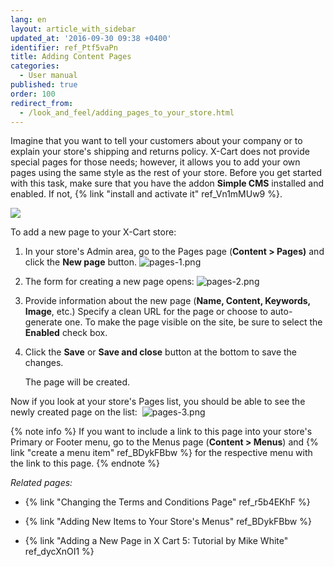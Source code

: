 ```yaml
---
lang: en
layout: article_with_sidebar
updated_at: '2016-09-30 09:38 +0400'
identifier: ref_Ptf5vaPn
title: Adding Content Pages
categories:
  - User manual
published: true
order: 100
redirect_from:
  - /look_and_feel/adding_pages_to_your_store.html
---
```

Imagine that you want to tell your customers about your company or to explain your store's shipping and returns policy. X-Cart does not provide special pages for those needs; however, it allows you to add your own pages using the same style as the rest of your store. Before you get started with this task, make sure that you have the addon **Simple CMS** installed and enabled. If not, {% link "install and activate it" ref_Vn1mMUw9 %}.

![]({{site.baseurl}}/attachments/6389804/7602616.png)

To add a new page to your X-Cart store:

1.  In your store's Admin area, go to the Pages page (**Content > Pages)** and click the **New page** button.
    ![pages-1.png]({{site.baseurl}}/attachments/ref_Ptf5vaPn/pages-1.png)

2.  The form for creating a new page opens:
    ![pages-2.png]({{site.baseurl}}/attachments/ref_Ptf5vaPn/pages-2.png)

3.  Provide information about the new page (**Name, Content, Keywords, Image**, etc.)
    Specify a clean URL for the page or choose to auto-generate one. To make the page visible on the site, be sure to select the **Enabled** check box.

4.  Click the **Save** or **Save and close** button at the bottom to save the changes.

    The page will be created.
    
Now if you look at your store's Pages list, you should be able to see the newly created page on the list: 
    ![pages-3.png]({{site.baseurl}}/attachments/ref_Ptf5vaPn/pages-3.png)

{% note info %}
If you want to include a link to this page into your store's Primary or Footer menu, go to the Menus page (**Content > Menus**) and {% link "create a menu item" ref_BDykFBbw %} for the respective menu with the link to this page.
{% endnote %}

_Related pages:_

*   {% link "Changing the Terms and Conditions Page" ref_r5b4EKhF %}
*   {% link "Adding New Items to Your Store's Menus" ref_BDykFBbw %}

*   {% link "Adding a New Page in X Cart 5: Tutorial by Mike White" ref_dycXnOI1 %}
